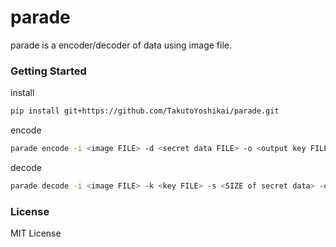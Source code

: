 # parade
parade is a encoder/decoder of data using image file.

### Getting Started
install
```bash
pip install git+https://github.com/TakutoYoshikai/parade.git
```
encode
```bash
parade encode -i <image FILE> -d <secret data FILE> -o <output key FILE>
```

decode
```bash
parade decode -i <image FILE> -k <key FILE> -s <SIZE of secret data> -o <output data FILE>
```

### License
MIT License
